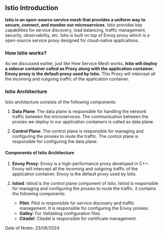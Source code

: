 ## Istio Introduction

**Istio is an open-source service mesh that provides a uniform way to secure, connect, and monitor our microservices**. Istio provides key capabilities for service discovery, load balancing, traffic management, security, observability, etc. Istio is built on top of Envoy proxy which is a open-source service proxy designed for cloud-native applications.

### How Istio works?

As we discussed earlier, just like How Service Mesh works, **Istio will deploy a sidecar container called as Proxy along with the application container. Envoy proxy is the default proxy used by Istio.** This Proxy will intercept all the incoming and outgoing traffic of the application container.

### Istio Architecture

Istio architecture consists of the following components:

1. **Data Plane**: The data plane is responsible for handling the network traffic between the microservices. The communication between the proxies we deploy in our application containers is called as data plane.

2. **Control Plane**: The control plane is responsible for managing and configuring the proxies to route the traffic. The control plane is responsible for configuring the data plane.

#### Components of Istio Architecture

1. **Envoy Proxy**: Envoy is a high-performance proxy developed in C++. Envoy will intercept all the incoming and outgoing traffic of the application container. Envoy is the default proxy used by Istio.

2. **Istiod**: Istiod is the control plane component of Istio. Istiod is responsible for managing and configuring the proxies to route the traffic.
it contains the following components:
    - **Pilot**: Pilot is responsible for service discovery and traffic management. It is responsible for configuring the Envoy proxies.
    - **Galley**: For Validating configuration files.
    - **Citadel**: Citadel is responsible for certificate management.

Date of Notes: 23/06/2024